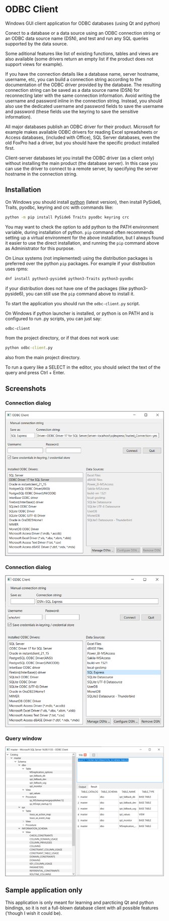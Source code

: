 # ODBC Client
Windows GUI client application for ODBC databases (using Qt and python)

Conect to a database or a data source using an ODBC connection string or an ODBC data source name (DSN), and test and run any SQL queries supported by the data source.

Some aditional features like list of existing functions, tables and views are also available (some drivers return an empty list if the product does not support views for example).

If you have the connection details like a database name, server hostname, username, etc, you can build a connection string according to the documentation of the ODBC driver provided by the database. The resulting connection string can be saved as a data source name (DSN) for reconnecting later with the same connection information. Avoid writing the username and password inline in the connection string. Instead, you should also use the dedicated username and password fields to save the username and password (these fields use the keyring to save the sensitive information).

All major databases publish an ODBC driver for their product. Microsoft for example makes available ODBC drivers for reading Excel spreadsheets or Access databases,
(included with Office), SQL Server databases, even the old FoxPro had a driver, but you should have the specific product installed first.

Client-server databases let you install the ODBC driver (as a client only) without installing the main product (the database server). In this case you can use the
driver to connect to a remote server, by specifying the server hostname in the connection string.

## Installation
On Windows you should install [python](https://www.python.org/downloads/) (latest version), then install PySide6, Traits, pyodbc, keyring and crc with commands like:
```sh
python -m pip install PySide6 Traits pyodbc keyring crc
```
You may want to check the option to add python to the PATH environment variable, during installation of python. `pip` command often recommends setting up a virtual environment for the above installation, but I always found it easier to use the direct installation, and running the `pip` command above as Administrator for this purpose.

On Linux systems (not implemented) using the distribution packages is preferred over the python `pip` packages. For example if your distribution uses rpms:
```sh
dnf install python3-pyside6 python3-Traits python3-pyodbc
```
if your distribution does not have one of the packages (like python3-pyside6), you can still use the `pip` command above to install it.

To start the application you should run the `odbc-client.py` script.

On Windows if python launcher is installed, or python is on PATH and is configured to run .py scripts, you can just say:
```cmd
odbc-client
```
from the project directory, or if that does not work use:
```cmd
python odbc-client.py
```
also from the main project directory.

To run a query like a SELECT in the editor, you should select the text of the query and press Ctrl + Enter.

## Screenshots
### Connection dialog
!["Explicit connection string for MS SQL Server Express edition"](screenshots/ConnectionDialog1.png "Save connection string as DSN")
### Connection dialog
!["Connect to existing DSN for MS SQL Server Express edition"](screenshots/ConnectionDialog2.png "Connect to DSN")
### Query window
!["See database objects in a tree and run simple query on the MS SQL Server connection"](screenshots/QueryWindow.png "See database tables and run new queries")

## Sample application only
This application is only meant for learning and parcticing Qt and python bindings, so it is not a full-blown database client with all possible features ('though I wish it could be).
